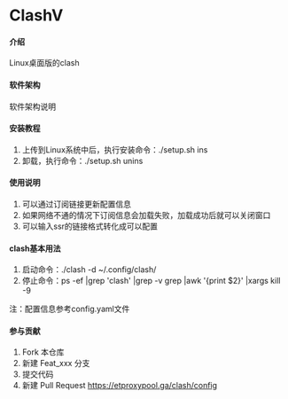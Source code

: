 # ClashV

#### 介绍
Linux桌面版的clash

#### 软件架构
软件架构说明

#### 安装教程

1.  上传到Linux系统中后，执行安装命令：./setup.sh ins
2.  卸载，执行命令：./setup.sh unins

#### 使用说明

1.  可以通过订阅链接更新配置信息
2.  如果网络不通的情况下订阅信息会加载失败，加载成功后就可以关闭窗口
3.  可以输入ssr的链接格式转化成可以配置

#### clash基本用法

1.  启动命令：./clash -d ~/.config/clash/
2.  停止命令：ps -ef |grep 'clash' |grep -v grep |awk '{print $2}' |xargs kill -9

注：配置信息参考config.yaml文件
#### 参与贡献

1.  Fork 本仓库
2.  新建 Feat_xxx 分支
3.  提交代码
4.  新建 Pull Request
    https://etproxypool.ga/clash/config